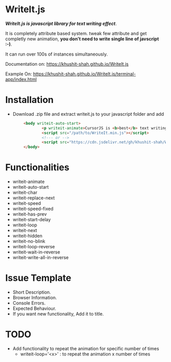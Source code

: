 # WriteIt.js
**_WriteIt.js is javascript library for text writing effect_**.

It is completely attribute based system. tweak few attribute and get completly new animation, **you don't need to write single line of javscript :-)**.

It can run over 100s of instances simultaneously.

Documentation on: https://khushit-shah.github.io/WriteIt.js

Example On: https://khushit-shah.github.io/WriteIt.js/terminal-app/index.html
# Installation
- Download .zip file and extract writeit.js to your javascript folder and add

```html
        <body writeit-auto-start>
                <p writeit-animate>CursorJS is <b>best</b> text writing effect <i>javascript library</i></p>
                <script src="/path/to/WriteIt.min.js"></script>
                <!--- or -->
                <script src="https://cdn.jsdelivr.net/gh/khushit-shah/WriteIt.js@version/WriteIt.min.js"></script>
        </body>
```
# Functionalities

- writeit-animate
- writeit-auto-start
- writeit-char
- writeit-replace-next
- writeit-speed
- writeit-speed-fixed
- writeit-has-prev
- writeit-start-delay
- writeit-loop
- writeit-next
- writeit-hidden
- writeit-no-blink
- writeit-loop-reverse
- writeit-wait-in-reverse
- writeit-write-all-in-reverse

# Issue Template
- Short Description.
- Browser Information.
- Console Errors.
- Expected Behaviour.
- If you want new functionality, Add it to title.

# TODO
 - Add functionality to repeat the animation for specific number of times
   - writeit-loop='&lt;x&gt;' : to repeat the animation x number of times 

